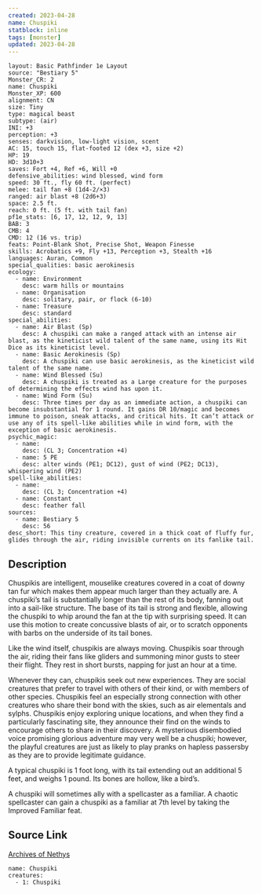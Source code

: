 ```yaml
---
created: 2023-04-28
name: Chuspiki
statblock: inline
tags: [monster]
updated: 2023-04-28
---
```

```statblock
layout: Basic Pathfinder 1e Layout
source: "Bestiary 5"
Monster_CR: 2
name: Chuspiki
Monster_XP: 600
alignment: CN
size: Tiny
type: magical beast
subtype: (air)
INI: +3
perception: +3
senses: darkvision, low-light vision, scent
AC: 15, touch 15, flat-footed 12 (dex +3, size +2)
HP: 19
HD: 3d10+3
saves: Fort +4, Ref +6, Will +0
defensive_abilities: wind blessed, wind form
speed: 30 ft., fly 60 ft. (perfect)
melee: tail fan +8 (1d4-2/×3)
ranged: air blast +8 (2d6+3)
space: 2.5 ft.
reach: 0 ft. (5 ft. with tail fan)
pf1e_stats: [6, 17, 12, 12, 9, 13]
BAB: 3
CMB: 4
CMD: 12 (16 vs. trip)
feats: Point-Blank Shot, Precise Shot, Weapon Finesse
skills: Acrobatics +9, Fly +13, Perception +3, Stealth +16
languages: Auran, Common
special_qualities: basic aerokinesis
ecology:
  - name: Environment
    desc: warm hills or mountains
  - name: Organisation
    desc: solitary, pair, or flock (6-10)
  - name: Treasure
    desc: standard
special_abilities:
  - name: Air Blast (Sp)
    desc: A chuspiki can make a ranged attack with an intense air blast, as the kineticist wild talent of the same name, using its Hit Dice as its kineticist level.
  - name: Basic Aerokinesis (Sp)
    desc: A chuspiki can use basic aerokinesis, as the kineticist wild talent of the same name.
  - name: Wind Blessed (Su)
    desc: A chuspiki is treated as a Large creature for the purposes of determining the effects wind has upon it.
  - name: Wind Form (Su)
    desc: Three times per day as an immediate action, a chuspiki can become insubstantial for 1 round. It gains DR 10/magic and becomes immune to poison, sneak attacks, and critical hits. It can’t attack or use any of its spell-like abilities while in wind form, with the exception of basic aerokinesis.
psychic_magic:
  - name:
    desc: (CL 3; Concentration +4)
  - name: 5 PE
    desc: alter winds (PE1; DC12), gust of wind (PE2; DC13), whispering wind (PE2)
spell-like_abilities:
  - name:
    desc: (CL 3; Concentration +4)
  - name: Constant
    desc: feather fall
sources:
  - name: Bestiary 5
    desc: 56
desc_short: This tiny creature, covered in a thick coat of fluffy fur, glides through the air, riding invisible currents on its fanlike tail.
```
## Description
Chuspikis are intelligent, mouselike creatures covered in a coat of downy tan fur which makes them appear much larger than they actually are. A chuspiki’s tail is substantially longer than the rest of its body, fanning out into a sail-like structure. The base of its tail is strong and flexible, allowing the chuspiki to whip around the fan at the tip with surprising speed. It can use this motion to create concussive blasts of air, or to scratch opponents with barbs on the underside of its tail bones.

Like the wind itself, chuspikis are always moving. Chuspikis soar through the air, riding their fans like gliders and summoning minor gusts to steer their flight. They rest in short bursts, napping for just an hour at a time.

Whenever they can, chuspikis seek out new experiences. They are social creatures that prefer to travel with others of their kind, or with members of other species. Chuspikis feel an especially strong connection with other creatures who share their bond with the skies, such as air elementals and sylphs. Chuspikis enjoy exploring unique locations, and when they find a particularly fascinating site, they announce their find on the winds to encourage others to share in their discovery. A mysterious disembodied voice promising glorious adventure may very well be a chuspiki; however, the playful creatures are just as likely to play pranks on hapless passersby as they are to provide legitimate guidance.

A typical chuspiki is 1 foot long, with its tail extending out an additional 5 feet, and weighs 1 pound. Its bones are hollow, like a bird’s.

A chuspiki will sometimes ally with a spellcaster as a familiar. A chaotic spellcaster can gain a chuspiki as a familiar at 7th level by taking the Improved Familiar feat.
## Source Link
[Archives of Nethys](https://aonprd.com/MonsterDisplay.aspx?ItemName=Chuspiki)
```encounter-table
name: Chuspiki
creatures:
  - 1: Chuspiki
```
